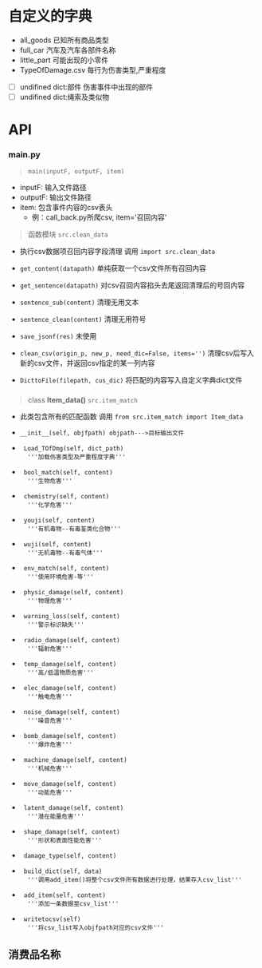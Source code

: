 # 自定义的字典

- all_goods 已知所有商品类型
- full_car 汽车及汽车各部件名称
- little_part 可能出现的小零件
- TypeOfDamage.csv 每行为伤害类型,严重程度
- [ ] undifined dict:部件 伤害事件中出现的部件 
- [ ] undifined dict:绳索及类似物

# API

### main.py
> `main(inputF, outputF, item)`
- inputF: 输入文件路径
- outputF: 输出文件路径
- item: 包含事件内容的csv表头
    - 例：call_back.py所爬csv, item='召回内容'



> 函数模块 `src.clean_data`  
  - 执行csv数据项召回内容字段清理 调用 `import src.clean_data`  

- `get_content(datapath)` 单纯获取一个csv文件所有召回内容

- `get_sentence(datapath)` 对csv召回内容掐头去尾返回清理后的号回内容

- `sentence_sub(content)` 清理无用文本

- `sentence_clean(content)` 清理无用符号

- `save_jsonf(res)` 未使用

- `clean_csv(origin_p, new_p, need_dic=False, items='')` 清理csv后写入新的csv文件，并返回csv指定的某一列内容

- `DicttoFile(filepath, cus_dic)` 将匹配的内容写入自定义字典dict文件

### 

> class **Item_data()**  `src.item_match`
- 此类包含所有的匹配函数 调用 `from src.item_match import Item_data`  
-     __init__(self, objfpath) objpath--->目标输出文件
-      Load_TOfDmg(self, dict_path)
        '''加载伤害类型及严重程度字典'''
-      bool_match(self, content)   
        '''生物危害'''     
-      chemistry(self, content)
        '''化学危害'''
-      youji(self, content)
        '''有机毒物--有毒荃类化合物'''
-      wuji(self, content)
        '''无机毒物--有毒气体'''
-      env_match(self, content)
        '''使用环境危害-等'''
-      physic_damage(self, content)
        '''物理危害'''
-      warning_loss(self, content)
        '''警示标识缺失'''
-      radio_damage(self, content)
        '''辐射危害'''
-      temp_damage(self, content)
        '''高/低温物质危害'''
-      elec_damage(self, content)
        '''触电危害'''
-      noise_damage(self, content)
        '''噪音危害'''
-      bomb_damage(self, content)
        '''爆炸危害'''
-      machine_damage(self, content)
        '''机械危害'''
-      move_damage(self, content)
        '''动能危害'''
-      latent_damage(self, content)
        '''潜在能量危害'''
-      shape_damage(self, content)
        '''形状和表面性能危害'''
-      damage_type(self, content)
-      build_dict(self, data)
        '''调用add_item()将整个csv文件所有数据进行处理，结果存入csv_list'''
-      add_item(self, content)
        '''添加一条数据至csv_list'''
-      writetocsv(self)
        '''将csv_list写入objfpath对应的csv文件'''


## 消费品名称